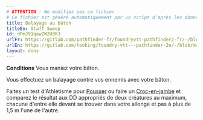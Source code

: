 ```yaml
---
# ATTENTION : Ne modifiez pas ce fichier
# Ce fichier est généré automatiquement par un script d'après les données du module Foundry VTT officiel et de sa traduction
title: Balayage au bâton
titleEn: Staff Sweep
id: dPmJ91qawZW2U8K3
urlFr: https://gitlab.com/pathfinder-fr/foundryvtt-pathfinder2-fr/-/blob/master/data/feats/dPmJ91qawZW2U8K3.htm
urlEn: https://gitlab.com/hooking/foundry-vtt---pathfinder-2e/-/blob/master/packs/data/feats.db/staff-sweep.json
layout: dons
---
```

**Conditions** Vous maniez votre bâton.

Vous effectuez un balayage contre vos ennemis avec votre bâton.

Faites un test d'Athlétisme pour [Pousser](../actions/pousser.md) ou faire un [Croc-en-jambe](../actions/croc-en-jambe.md) et comparez le résultat aux DD appropriés de deux créatures au maximum, chacune d'entre elle devant se trouver dans votre allonge et pas à plus de 1,5 m l'une de l'autre.
